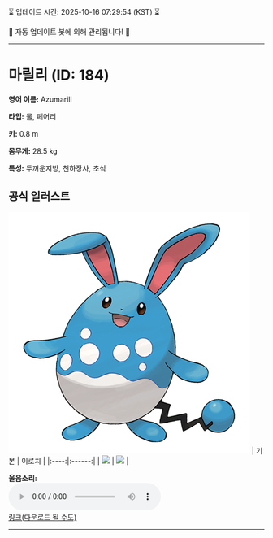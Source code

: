 
⏳ 업데이트 시간: 2025-10-16 07:29:54 (KST) ⏳

🤖 자동 업데이트 봇에 의해 관리됩니다! 🤖

---

# 마릴리 (ID: 184)
**영어 이름:** Azumarill

**타입:** 물, 페어리

**키:** 0.8 m

**몸무게:** 28.5 kg

**특성:** 두꺼운지방, 천하장사, 초식

## 공식 일러스트
![](https://raw.githubusercontent.com/PokeAPI/sprites/master/sprites/pokemon/other/official-artwork/184.png)
| 기본 | 이로치 |
|:----:|:------:|
| <img src="http://play.pokemonshowdown.com/sprites/ani/azumarill.gif" width="200"> | <img src="http://play.pokemonshowdown.com/sprites/ani-shiny/azumarill.gif" width="200"> |

**울음소리:**<br><audio controls src="https://raw.githubusercontent.com/PokeAPI/cries/main/cries/pokemon/latest/184.ogg"></audio><br> [링크(다운로드 될 수도)](https://raw.githubusercontent.com/PokeAPI/cries/main/cries/pokemon/latest/184.ogg)


---
